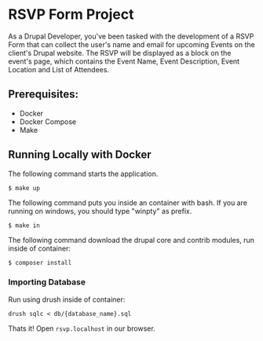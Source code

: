 # RSVP Form Project

As a Drupal Developer, you've been tasked with the development of a RSVP Form that can collect the user's name
and email for upcoming Events on the client's Drupal website. The RSVP will be displayed as a block on the event's
page, which contains the Event Name, Event Description, Event Location and List of Attendees.


## Prerequisites:

* Docker
* Docker Compose
* Make

## Running Locally with Docker


The following command starts the application.
```
$ make up
```

The following command puts you inside an container with bash.
If you are running on windows, you should type "winpty" as prefix.
```
$ make in
```

The following command download the drupal core and contrib modules, run inside of container:
```
$ composer install
```

### Importing Database ###
  Run using drush inside of container:
```
drush sqlc < db/{database_name}.sql
```

Thats it! Open `rsvp.localhost` in our browser.

